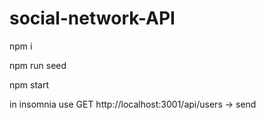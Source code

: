# social-network-API

npm i 

npm run seed

npm start

in insomnia use GET http://localhost:3001/api/users -> send
